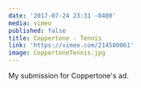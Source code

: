 ```yaml
---
date: '2017-07-24 23:31 -0400'
media: vimeo
published: false
title: Coppertone - Tennis
link: 'https://vimeo.com/214580061'
image: CoppertoneTennis.jpg
---
```

My submission for Coppertone's ad.